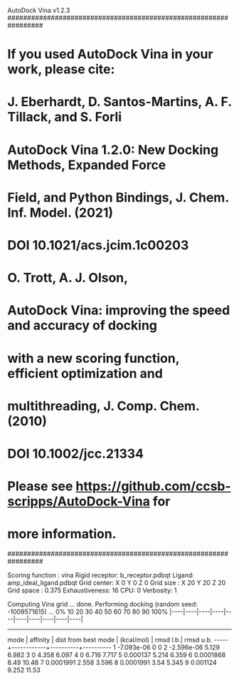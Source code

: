 AutoDock Vina v1.2.3
#################################################################
# If you used AutoDock Vina in your work, please cite:          #
#                                                               #
# J. Eberhardt, D. Santos-Martins, A. F. Tillack, and S. Forli  #
# AutoDock Vina 1.2.0: New Docking Methods, Expanded Force      #
# Field, and Python Bindings, J. Chem. Inf. Model. (2021)       #
# DOI 10.1021/acs.jcim.1c00203                                  #
#                                                               #
# O. Trott, A. J. Olson,                                        #
# AutoDock Vina: improving the speed and accuracy of docking    #
# with a new scoring function, efficient optimization and       #
# multithreading, J. Comp. Chem. (2010)                         #
# DOI 10.1002/jcc.21334                                         #
#                                                               #
# Please see https://github.com/ccsb-scripps/AutoDock-Vina for  #
# more information.                                             #
#################################################################

Scoring function : vina
Rigid receptor: b_receptor.pdbqt
Ligand: amp_ideal_ligand.pdbqt
Grid center: X 0 Y 0 Z 0
Grid size  : X 20 Y 20 Z 20
Grid space : 0.375
Exhaustiveness: 16
CPU: 0
Verbosity: 1

Computing Vina grid ... done.
Performing docking (random seed: -1009571615) ... 
0%   10   20   30   40   50   60   70   80   90   100%
|----|----|----|----|----|----|----|----|----|----|
***************************************************

mode |   affinity | dist from best mode
     | (kcal/mol) | rmsd l.b.| rmsd u.b.
-----+------------+----------+----------
   1    -7.093e-06          0          0
   2    -2.596e-06      5.129      6.982
   3            0      4.358      6.097
   4            0      6.716      7.717
   5     0.000137      5.214      6.359
   6    0.0001868       8.49      10.48
   7    0.0001991      2.558      3.596
   8    0.0001991       3.54      5.345
   9     0.001124      9.252      11.53
